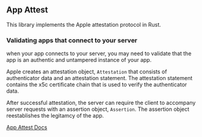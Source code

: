 ## App Attest

This library implements the Apple attestation protocol in Rust.

### Validating apps that connect to your server

when your app connects to your server, you may need to validate that the app is an authentic and untampered instance of your app.

Apple creates an attestation object, `Attestation` that consists of authenticator data and an attestation statement. The attestation statement contains the x5c certificate chain that is used to verify the authenticator data.

After successful attestation, the server can require the client to accompany server requests with an assertion object, `Assertion`. The assertion object reestablishes the legitamcy of the app.

[App Attest Docs](https://developer.apple.com/documentation/devicecheck/establishing-your-app-s-integrity)
